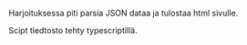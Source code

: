 Harjoituksessa piti parsia JSON dataa ja tulostaa html sivulle.

Scipt tiedtosto tehty typescriptillä. 
